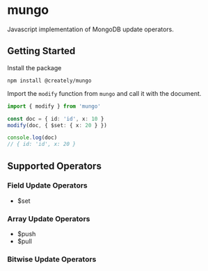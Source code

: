 # mungo

Javascript implementation of MongoDB update operators.

## Getting Started

Install the package

```
npm install @creately/mungo
```

Import the `modify` function from `mungo` and call it with the document.

```ts
import { modify } from 'mungo'

const doc = { id: 'id', x: 10 }
modify(doc, { $set: { x: 20 } })

console.log(doc)
// { id: 'id', x: 20 }
```

## Supported Operators

### Field Update Operators

 - $set

### Array Update Operators

 - $push
 - $pull

### Bitwise Update Operators
